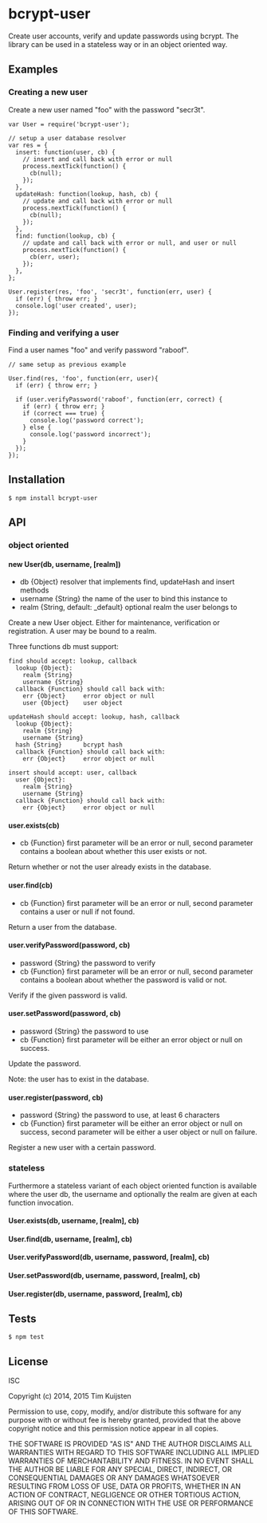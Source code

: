 # bcrypt-user

Create user accounts, verify and update passwords using bcrypt. The library can be
used in a stateless way or in an object oriented way.

## Examples
### Creating a new user
Create a new user named "foo" with the password "secr3t".

    var User = require('bcrypt-user');

    // setup a user database resolver
    var res = {
      insert: function(user, cb) {
        // insert and call back with error or null
        process.nextTick(function() {
          cb(null);
        });
      },
      updateHash: function(lookup, hash, cb) {
        // update and call back with error or null
        process.nextTick(function() {
          cb(null);
        });
      },
      find: function(lookup, cb) {
        // update and call back with error or null, and user or null
        process.nextTick(function() {
          cb(err, user);
        });
      },
    };

    User.register(res, 'foo', 'secr3t', function(err, user) {
      if (err) { throw err; }
      console.log('user created', user);
    });

### Finding and verifying a user
Find a user names "foo" and verify password "raboof".

    // same setup as previous example

    User.find(res, 'foo', function(err, user){
      if (err) { throw err; }

      if (user.verifyPassword('raboof', function(err, correct) {
        if (err) { throw err; }
        if (correct === true) {
          console.log('password correct');
        } else {
          console.log('password incorrect');
        }
      });
    });

## Installation

    $ npm install bcrypt-user

## API
### object oriented

#### new User(db, username, [realm])
* db {Object} resolver that implements find, updateHash and insert methods
* username {String} the name of the user to bind this instance to
* realm {String, default: _default} optional realm the user belongs to

Create a new User object. Either for maintenance, verification or registration.
A user may be bound to a realm.

Three functions db must support:

    find should accept: lookup, callback
      lookup {Object}:
        realm {String}
        username {String}
      callback {Function} should call back with:
        err {Object}     error object or null
        user {Object}    user object

    updateHash should accept: lookup, hash, callback
      lookup {Object}:
        realm {String}
        username {String}
      hash {String}      bcrypt hash
      callback {Function} should call back with:
        err {Object}     error object or null

    insert should accept: user, callback
      user {Object}:
        realm {String}
        username {String}
      callback {Function} should call back with:
        err {Object}     error object or null

#### user.exists(cb)
* cb {Function} first parameter will be an error or null, second parameter
  contains a boolean about whether this user exists or not.

Return whether or not the user already exists in the database.

#### user.find(cb)
* cb {Function} first parameter will be an error or null, second parameter
  contains a user or null if not found.

Return a user from the database.

#### user.verifyPassword(password, cb)
* password {String} the password to verify
* cb {Function} first parameter will be an error or null, second parameter
  contains a boolean about whether the password is valid or not.

Verify if the given password is valid.

#### user.setPassword(password, cb)
* password {String} the password to use
* cb {Function} first parameter will be either an error object or null on success.

Update the password.

Note: the user has to exist in the database.

#### user.register(password, cb)
* password {String} the password to use, at least 6 characters
* cb {Function} first parameter will be either an error object or null on success,
  second parameter will be either a user object or null on failure.

Register a new user with a certain password.

### stateless

Furthermore a stateless variant of each object oriented function is available
where the user db, the username and optionally the realm are given at each
function invocation.

#### User.exists(db, username, [realm], cb)
#### User.find(db, username, [realm], cb)
#### User.verifyPassword(db, username, password, [realm], cb)
#### User.setPassword(db, username, password, [realm], cb)
#### User.register(db, username, password, [realm], cb)

## Tests

    $ npm test

## License

ISC

Copyright (c) 2014, 2015 Tim Kuijsten

Permission to use, copy, modify, and/or distribute this software for any
purpose with or without fee is hereby granted, provided that the above
copyright notice and this permission notice appear in all copies.

THE SOFTWARE IS PROVIDED "AS IS" AND THE AUTHOR DISCLAIMS ALL WARRANTIES
WITH REGARD TO THIS SOFTWARE INCLUDING ALL IMPLIED WARRANTIES OF
MERCHANTABILITY AND FITNESS. IN NO EVENT SHALL THE AUTHOR BE LIABLE FOR
ANY SPECIAL, DIRECT, INDIRECT, OR CONSEQUENTIAL DAMAGES OR ANY DAMAGES
WHATSOEVER RESULTING FROM LOSS OF USE, DATA OR PROFITS, WHETHER IN AN
ACTION OF CONTRACT, NEGLIGENCE OR OTHER TORTIOUS ACTION, ARISING OUT OF
OR IN CONNECTION WITH THE USE OR PERFORMANCE OF THIS SOFTWARE.
